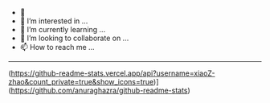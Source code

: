 - 👋 
- 👀 I’m interested in ...
- 🌱 I’m currently learning ...
- 💞️ I’m looking to collaborate on ...
- 📫 How to reach me ...

<!---
xiaoZ-zhao/xiaoZ-zhao is a ✨ special ✨ repository because its `README.md` (this file) appears on your GitHub profile.
You can click the Preview link to take a look at your changes.
--->
-----
(https://github-readme-stats.vercel.app/api?username=xiaoZ-zhao&count_private=true&show_icons=true)](https://github.com/anuraghazra/github-readme-stats)
